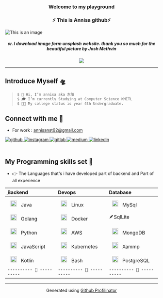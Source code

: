 <!-- ![exam-homer](https://media.giphy.com/media/IPbS5R4fSUl5S/giphy.gif) <br/> -->

### <div align="center">  Welcome to my playground </div>
### <div align="center"> ⚡ This is Annisa github⚡</div>
![This is an image](https://images.unsplash.com/photo-1561460651-6373ffda5a37?ixlib=rb-4.0.3&ixid=MnwxMjA3fDB8MHxwaG90by1wYWdlfHx8fGVufDB8fHx8&auto=format&fit=crop&w=2121&q=80)
##### <div align="center">cr. I download image form unsplash website. thank you so much for the beautiful picture by Josh Methvin</div>

<div align="center">
<img src="https://komarev.com/ghpvc/?username=wanglingx&&style=flat-square" align="center" />
</div>  

----


## Introduce Myself 🛸

> ```bash 
>$ 👋 Hi, I’m annisa aka 东阳
>$ 🎓 I’m currently Studying at Computer Science KMITL 
>$ 👩‍💻 My college status is year 4th Undergraduate. 
> ```

## Connect with me 🐰  
- For work : annisanst62@gmail.com

<div align="start">
<a href="https://github.com/wanglingx" target="_blank">
<img src=https://img.shields.io/badge/github-%2324292e.svg?&style=for-the-badge&logo=github&logoColor=white alt=github style="margin-bottom: 5px;" />
</a>
<a href="https://instagram.com/nisaxnss" target="_blank">
<img src=https://img.shields.io/badge/instagram-%23000000.svg?&style=for-the-badge&logo=instagram&logoColor=white alt=instagram style="margin-bottom: 5px;" />
</a>
<a href="https://gitlab.com/nisa1681" target="_blank">
<img src=https://img.shields.io/badge/gitlab-330F63.svg?&style=for-the-badge&logo=gitlab&logoColor=white alt=gitlab style="margin-bottom: 5px;" />
</a>
<a href="https://medium.com/@shxoxo.sa0194" target="_blank">
<img src=https://img.shields.io/badge/medium-%23292929.svg?&style=for-the-badge&logo=medium&logoColor=white alt=medium style="margin-bottom: 5px;" />
</a>
<a href="https://linkedin.com/in/annisa-singsathit-611b58270" target="_blank">
<img src=https://img.shields.io/badge/linkedin-%231E77B5.svg?&style=for-the-badge&logo=linkedin&logoColor=white alt=linkedin style="margin-bottom: 5px;" />
</a>  
</div>  
  
<br/>  


## My Programming skills set 🪸

- 👉 The Languages that's i have developed part of backend and  Part of all experience


| ฺBackend | Devops | Database |
| :---- | :----| :----
| <a href="https://www.java.com/" target="_blank"><img style="margin: 10px" src="https://profilinator.rishav.dev/skills-assets/java-original-wordmark.svg" alt="Java" height="20" /></a>  Java |   <a href="https://www.linux.org/" target="_blank"><img style="margin: 10px" src="https://profilinator.rishav.dev/skills-assets/linux-original.svg" alt="Linux" height="20" /></a>  Linux | <a href="https://www.mysql.com/" target="_blank"><img style="margin: 10px" src="https://profilinator.rishav.dev/skills-assets/mysql-original-wordmark.svg" alt="MySQL" height="20" /></a>  MySql |
| <a href="https://go.dev/" target="_blank"><img style="margin: 10px" src="https://profilinator.rishav.dev/skills-assets/go-original.svg" alt="Go" height="20" /></a> Golang   | <a href="https://www.docker.com/" target="_blank"><img style="margin: 10px" src="https://profilinator.rishav.dev/skills-assets/docker-original-wordmark.svg" alt="Docker" height="20" /></a>  Docker | 🪶SqlLite |
| <a href="https://www.python.org/" target="_blank"><img style="margin: 10px" src="https://profilinator.rishav.dev/skills-assets/python-original.svg" alt="Python" height="20" /></a>   Python | <a href="https://aws.amazon.com/" target="_blank"><img style="margin: 10px" src="https://profilinator.rishav.dev/skills-assets/amazonwebservices-original-wordmark.svg" alt="AWS" height="20" /></a>  AWS | <a href="https://www.mongodb.com/" target="_blank"><img style="margin: 10px" src="https://profilinator.rishav.dev/skills-assets/mongodb-original-wordmark.svg" alt="MongoDB" height="20" /></a>  MongoDB |
| <a href="https://www.javascript.com/" target="_blank"><img style="margin: 10px" src="https://profilinator.rishav.dev/skills-assets/javascript-original.svg" alt="JavaScript" height="20" /></a>   JavaScript | <a href="https://kubernetes.io/" target="_blank"><img style="margin: 10px" src="https://profilinator.rishav.dev/skills-assets/kubernetes-icon.svg" alt="Kubernetes" height="20" /></a>  Kubernetes |<a href="https://www.apachefriends.org/" target="_blank"><img style="margin: 10px" src="https://profilinator.rishav.dev/skills-assets/xampp.png" alt="XAMPP" height="20" /></a>  Xammp |
| <a href="https://kotlinlang.org/" target="_blank"><img style="margin: 10px" src="https://profilinator.rishav.dev/skills-assets/kotlinlang-icon.svg" alt="Kotlin" height="20" /></a>   Kotlin | <a href="https://www.gnu.org/software/bash/" target="_blank"><img style="margin: 10px" src="https://profilinator.rishav.dev/skills-assets/gnu_bash-icon.svg" alt="Bash" height="20" /></a>  Bash | <a href="https://www.postgresql.org/" target="_blank"><img style="margin: 10px" src="https://profilinator.rishav.dev/skills-assets/postgresql-original-wordmark.svg" alt="PostgreSQL" height="20" /></a>  PostgreSQL | 
| `---------- 🐯 ----------`  | `---------- 🦁 ----------` | `---------- 🐰 ----------` |

----
<div align="center">Generated using <a href="https://profilinator.rishav.dev/" target="_blank">Github Profilinator</a></div>
<!---
wanglingx/wanglingx is a ✨ special ✨ repository because its `README.md` (this file) appears on your GitHub profile.
You can click the Preview link to take a look at your changes.
--->
